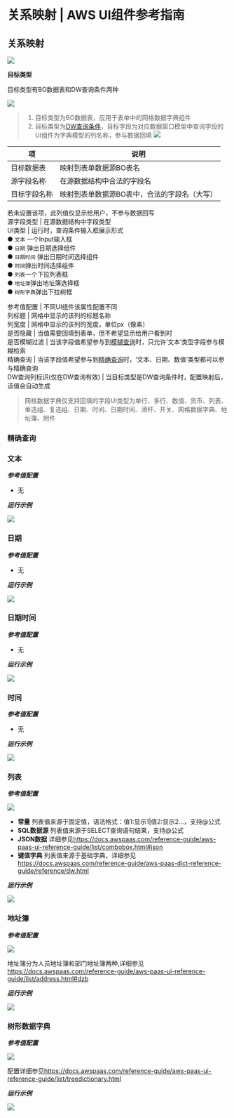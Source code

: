 # 关系映射 | AWS UI组件参考指南

## 关系映射

![](https://docs.awspaas.com/reference-guide/aws-paas-ui-reference-guide/appendix/dictGxys1.png)

**目标类型**

目标类型有BO数据表和DW查询条件两种

![](https://docs.awspaas.com/reference-guide/aws-paas-ui-reference-guide/appendix/dictrelate1.png)

>   1. 目标类型为BO数据表，应用于表单中的网格数据字典组件
>   2. 目标类型为[DW查询条件](<https://docs.awspaas.com/user-manual/aws-pass-console-user-manual-dw/new_dw/query.html#griddictionary>)，目标字段为对应数据窗口模型中查询字段的UI组件为字典模型的列名称，参与数据回填 ![](https://docs.awspaas.com/reference-guide/aws-paas-ui-reference-guide/appendix/dictrelate2.png)
> 

项 | 说明  
---|---  
目标数据表 | 映射到表单数据源BO表名  
源字段名称 | 在源数据结构中合法的字段名  
目标字段名称 | 映射到表单数据源BO表中，合法的字段名（大写）  
若未设置该项，此列值仅显示给用户，不参与数据回写  
源字段类型 | 在源数据结构中字段类型  
UI类型 | 运行时，查询条件输入框展示形式  
● `文本` 一个Input输入框  
● `日期` 弹出日期选择组件  
● `日期时间` 弹出日期时间选择组件  
● `时间`弹出时间选择组件  
● `列表`一个下拉列表框  
● `地址簿`弹出地址簿选择框  
●  `树形字典`弹出下拉树框  
  
参考值配置 | 不同UI组件该属性配置不同  
列标题 | 网格中显示的该列的标题名称  
列宽度 | 网格中显示的该列的宽度，单位px（像素）  
是否隐藏 | 当值需要回填到表单，但不希望显示给用户看到时  
是否模糊过滤 | 当该字段值希望参与到[模糊查询](<../list/griddictionary.html#like>)时，只允许‘文本’类型字段参与模糊检索  
精确查询 | 当该字段值希望参与到[精确查询](<../list/griddictionary.html#dy>)时，‘文本、日期、数值’类型都可以参与精确查询  
DW查询列标识(仅在DW查询有效) | 当目标类型是DW查询条件时，配置映射后，该值会自动生成  
  
> 网格数据字典仅支持回填的字段UI类型为单行、多行、数值、货币、列表、单选组、复选组、日期、时间、日期时间、滑杆、开关、网格数据字典、地址簿、附件

### 精确查询

### 文本

**_参考值配置_**

  * 无

**_运行示例_**

![](https://docs.awspaas.com/reference-guide/aws-paas-ui-reference-guide/appendix/input.png)

### 日期

**_参考值配置_**

  * 无

**_运行示例_**

![](https://docs.awspaas.com/reference-guide/aws-paas-ui-reference-guide/appendix/data.png)

### 日期时间

**_参考值配置_**

  * 无

**_运行示例_**

![](https://docs.awspaas.com/reference-guide/aws-paas-ui-reference-guide/appendix/datatime.png)

### 时间

**_参考值配置_**

  * 无

**_运行示例_**

![](https://docs.awspaas.com/reference-guide/aws-paas-ui-reference-guide/appendix/time.png)

### 列表

**_参考值配置_**

![](https://docs.awspaas.com/reference-guide/aws-paas-ui-reference-guide/appendix/selectD.png)

  * **常量** 列表值来源于固定值，语法格式：值1:显示1|值2:显示2...，支持@公式
  * **SQL数据源** 列表值来源于SELECT查询语句结果，支持@公式
  * **JSON数据** 详细参见<https://docs.awspaas.com/reference-guide/aws-paas-ui-reference-guide/list/combobox.html#json>
  * **键值字典** 列表值来源于基础字典，详细参见<https://docs.awspaas.com/reference-guide/aws-paas-dict-reference-guide/reference/dw.html>

**_运行示例_**

![](https://docs.awspaas.com/reference-guide/aws-paas-ui-reference-guide/appendix/selectR.png)

### 地址簿

**_参考值配置_**

![](https://docs.awspaas.com/reference-guide/aws-paas-ui-reference-guide/appendix/dzb.png)

地址簿分为人员地址簿和部门地址簿两种,详细参见<https://docs.awspaas.com/reference-guide/aws-paas-ui-reference-guide/list/address.html#dzb>

**_运行示例_**

![](https://docs.awspaas.com/reference-guide/aws-paas-ui-reference-guide/appendix/dzb_1.png)

### 树形数据字典

**_参考值配置_**

![](https://docs.awspaas.com/reference-guide/aws-paas-ui-reference-guide/appendix/tree.png)

配置详细参见<https://docs.awspaas.com/reference-guide/aws-paas-ui-reference-guide/list/treedictionary.html>

**_运行示例_**

![](https://docs.awspaas.com/reference-guide/aws-paas-ui-reference-guide/appendix/tree_1.png)